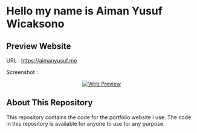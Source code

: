 # Hello my name is Aiman Yusuf Wicaksono

## Preview Website

URL : https://aimanyusuf.me

Screenshot :

<p align="center">
  <a href="http://aimanyusuf.me/" target="blank"><img src="https://aimanyusuf.me/img/web-preview.png" alt="Web Preview" /></a>
</p>

## About This Repository

This repository contains the code for the portfolio website I use. The code in this repository is available for anyone to use for any purpose. 
